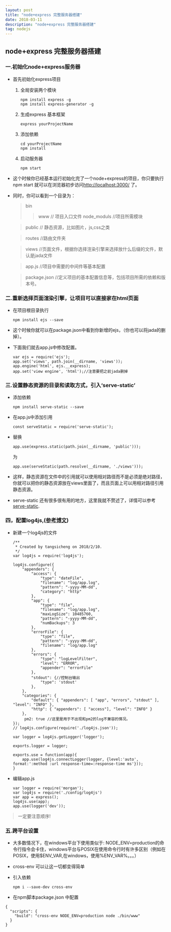 ```yaml
---
layout: post
title: "node+express 完整服务器搭建"
date: 2018-03-11
description: "node+express 完整服务器搭建"
tag: nodejs
---
```


## node+express 完整服务器搭建

### 一.初始化node+express服务器
+ 首先初始化express项目
  
	1. 全局安装两个模块

		```
		npm install express -g
		npm install express-generator -g
		```
	
	2. 生成express 基本框架

		```
		express yourProjectName
		```
		
	3. 添加依赖 
		
		```
		cd yourProjectName
		npm install
		```	
	4. 启动服务器
		
		```
		npm start
		```
+ 这个时候你已经基本运行初始化完了一个node+express的项目，你只要执行npm start 就可以在浏览器初步访问[http://localhost:3000/](http://localhost:3000/) 了。

+ 同时，你可以看到一个目录为：
	>bin
	>> www // 项目入口文件
	>node_moduls //项目所需模块
	
	>public // 静态资源，比如图片，js,css之类
	
	>routes //路由文件夹
	
	>views //页面文件，根据你选择渲染引擎来选择放什么后缀的文件，默认是jada文件
	
	>app.js //项目中需要的中间件等基本配置
	
	>package.json //定义项目的基本配置信息等，包括项目所需的依赖和版本号。
  
### 二.重新选择页面渲染引擎，让项目可以直接家在html页面

+ 在项目根目录执行

	```
	npm install ejs --save
	```
+ 这个时候你就可以在package.json中看到你新增的ejs，（你也可以将jada的删掉）。
+ 下面我们就去app.js中修改配置。
	
	```
	var ejs = require('ejs');
	app.set('views', path.join(__dirname, 'views'));
	app.engine('html', ejs.__express);
	app.set('view engine', 'html');//注意要把之前jada删掉
	```

### 三.设置静态资源的目录和读取方式，引入‘serve-static’
+ 添加依赖

	```
	npm install serve-static --save
	
	```
+ 在app.js中添加引用
   
   ```
   const serveStatic = require('serve-static');
   ```

+ 替换

	```
	app.use(express.static(path.join(__dirname, 'public')));
	```
	为
	
	```
	app.use(serveStatic(path.resolve(__dirname, './views')));
	```
+ 这样，静态资源在文件中的引用就可以使用相对路径而不是必须是绝对路径，你就可以把你的静态资源放在views里面了，而且页面上可以用相对路径引用静态资源。

+ serve-static 还有很多很有用的地方，这里我就不赘述了，详情可以参考[serve-static](https://www.npmjs.com/package/serve-static).

### 四，配置log4js,([参考博文](http://blog.csdn.net/q36835109/article/details/52458769?utm_source=itdadao&utm_medium=referral))

+ 新建一个log4js的文件

	```
	/**
	 * Created by tangsicheng on 2018/2/10.
	 */
	var log4js = require('log4js');
	
	log4js.configure({
	    "appenders": {
	        "access": {
	            "type": "dateFile",
	            "filename": "log/app.log",
	            "pattern": "-yyyy-MM-dd",
	            "category": "http"
	        },
	        "app": {
	            "type": "file",
	            "filename": "log/app.log",
	            "maxLogSize": 10485760,
	            "pattern": "-yyyy-MM-dd",
	            "numBackups": 3
	        },
	        "errorFile": {
	            "type": "file",
	            "pattern": "-yyyy-MM-dd",
	            "filename": "log/app.log"
	        },
	        "errors": {
	            "type": "logLevelFilter",
	            "level": "ERROR",
	            "appender": "errorFile"
	        },
	        "stdout": {//控制台输出
	            "type": 'stdout'
	        },
	    },
	    "categories": {
	        "default": { "appenders": [ "app", "errors", "stdout" ], "level": "INFO" },
	        "http": { "appenders": [ "access"], "level": "INFO" }
	    },
	     pm2: true //这里是用于不出现和pm2的log不兼容的情况。
	});
	// log4js.configure(require('./log4js.json'));
	
	var logger = log4js.getLogger('logger');
	
	exports.logger = logger;
	
	exports.use = function(app){
	    app.use(log4js.connectLogger(logger, {level:'auto', format:':method :url response-time=:response-time ms'}));
	}
	```
+ 编辑app.js

	```
	var logger = require('morgan');
	var log4js = require('./config/log4js')
	var app = express();
	log4js.use(app);
	app.use(logger('dev'));
	```	
> 一定要注意顺序!


### 五.跨平台设置
* 大多数情况下，在windows平台下使用类似于: NODE_ENV=production的命令行指令会卡住，windows平台与POSIX在使用命令行时有许多区别（例如在POSIX，使用$ENV_VAR,在windows，使用%ENV_VAR%。。。）

* cross-env 可以让这一切都变得简单

* 引入依赖 

	```
	npm i --save-dev cross-env
	```
* 在npm脚本package.json 中配置

```
{
  "scripts": {
    "build": "cross-env NODE_ENV=production node ./bin/www"
  }
}
```

